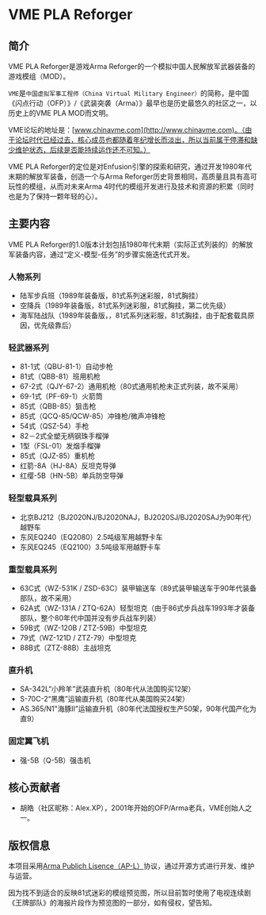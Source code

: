 # VME PLA Reforger

## 简介

VME PLA Reforger是游戏Arma Reforger的一个模拟中国人民解放军武器装备的游戏模组（MOD）。

`VME`是`中国虚拟军事工程师（China Virtual Military Engineer）`的简称，是中国《闪点行动（OFP）》/《武装突袭（Arma）》最早也是历史最悠久的社区之一，以历史上的VME PLA MOD而文明。

VME论坛的地址是：[www.chinavme.com](http://www.chinavme.com)。（由于论坛时代已经过去，核心成员也都随着年纪增长而淡出，所以当前属于停滞和缺少维护状态，后续是否能持续运作还不可知。）

VME PLA Reforger的定位是对Enfusion引擎的探索和研究，通过开发1980年代末期的解放军装备，创造一个与Arma Reforger历史背景相同，高质量且具有高可玩性的模组，从而对未来Arma 4时代的模组开发进行及技术和资源的积累（同时也是为了保持一颗年轻的心）。

## 主要内容

VME PLA Reforger的1.0版本计划包括1980年代末期（实际正式列装的）的解放军装备内容，通过“定义-模型-任务”的步骤实施迭代式开发。

### 人物系列

- 陆军步兵班（1989年装备版，81式系列迷彩服，81式胸挂）
- 空降兵（1989年装备版，81式系列迷彩服，81式胸挂，第二优先级）
- 海军陆战队（1989年装备版，，81式系列迷彩服，81式胸挂，由于配套载具原因，优先级靠后）

### 轻武器系列

- 81-1式（QBU-81-1）自动步枪
- 81式（QBB-81）班用机枪
- 67-2式（QJY-67-2）通用机枪（80式通用机枪未正式列装，故不采用）
- 69-1式（PF-69-1）火箭筒
- 85式（QBB-85）狙击枪
- 85式（QCQ-85/QCW-85）冲锋枪/微声冲锋枪
- 54式（QSZ-54）手枪
- 82－2式全塑无柄钢珠手榴弹
- 1型（FSL-01）发烟手榴弹
- 85式（QJZ-85）重机枪
- 红箭-8A（HJ-8A）反坦克导弹
- 红缨-5B（HN-5B）单兵防空导弹

### 轻型载具系列

- 北京BJ212（BJ2020NJ/BJ2020NAJ，BJ2020SJ/BJ2020SAJ为90年代）越野车
- 东风EQ240（EQ2080）2.5吨级军用越野卡车
- 东风EQ245（EQ2100）3.5吨级军用越野卡车

### 重型载具系列

- 63C式（WZ-531K / ZSD-63C）装甲输送车（89式装甲输送车于90年代装备部队，故不采用）
- 62A式（WZ-131A / ZTQ-62A）轻型坦克（由于86式步兵战车1993年才装备部队，整个80年代中国并没有步兵战车列装）
- 59B式（WZ-120B / ZTZ-59B）中型坦克
- 79式（WZ-121D / ZTZ-79）中型坦克
- 88B式（ZTZ-88B）主战坦克

### 直升机

- SA-342L“小羚羊”武装直升机（80年代从法国购买12架）
- S-70C-2“黑鹰”运输直升机（80年代从美国购买24架）
- AS.365/N1"海豚II”运输直升机（80年代法国授权生产50架，90年代国产化为直9）

### 固定翼飞机

- 强-5B（Q-5B）强击机

## 核心贡献者

- 胡皓（社区昵称：Alex.XP），2001年开始的OFP/Arma老兵，VME创始人之一。

## 版权信息

本项目采用[Arma Publich Lisence（AP-L）](https://www.bohemia.net/community/licenses/arma-public-license)协议，通过开源方式进行开发、维护与运营。

因为找不到适合的反映81式迷彩的模组预览图，所以目前暂时使用了电视连续剧《王牌部队》的海报片段作为预览图的一部分，如有侵权，望告知。
